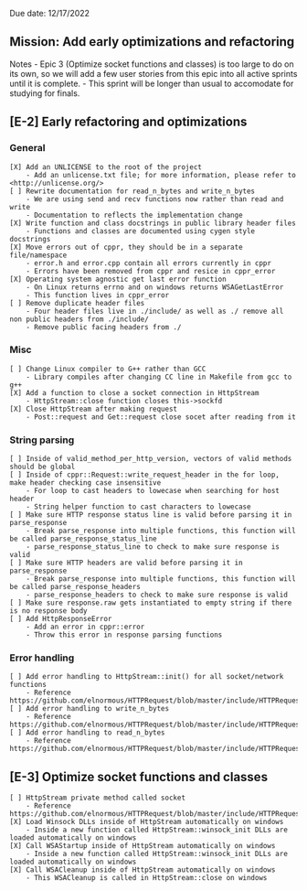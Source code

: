 Due date: 12/17/2022

## Mission: Add early optimizations and refactoring
Notes
    - Epic 3 (Optimize socket functions and classes) is too large to do on its own, so we will add a few user stories from
      this epic into all active sprints until it is complete.
	- This sprint will be longer than usual to accomodate for studying for finals.

## [E-2] Early refactoring and optimizations
### General
	[X] Add an UNLICENSE to the root of the project
		- Add an unlicense.txt file; for more information, please refer to <http://unlicense.org/>
	[ ] Rewrite documentation for read_n_bytes and write_n_bytes
		- We are using send and recv functions now rather than read and write
		- Documentation to reflects the implementation change
	[X] Write function and class docstrings in public library header files
		- Functions and classes are documented using cygen style docstrings
	[X] Move errors out of cppr, they should be in a separate file/namespace
		- error.h and error.cpp contain all errors currently in cppr
		- Errors have been removed from cppr and resice in cppr_error
	[X] Operating system agnostic get last error function
		- On Linux returns errno and on windows returns WSAGetLastError
		- This function lives in cppr_error
    [ ] Remove duplicate header files
		- Four header files live in ./include/ as well as ./ remove all non public headers from ./include/
		- Remove public facing headers from ./

### Misc
	[ ] Change Linux compiler to G++ rather than GCC
		- Library compiles after changing CC line in Makefile from gcc to g++
	[X] Add a function to close a socket connection in HttpStream
		- HttpStream::close function closes this->sockfd
	[X] Close HttpStream after making request
		- Post::request and Get::request close socet after reading from it

### String parsing
	[ ] Inside of valid_method_per_http_version, vectors of valid methods should be global
	[ ] Inside of cppr::Request::write_request_header in the for loop, make header checking case insensitive
		- For loop to cast headers to lowecase when searching for host header
		- String helper function to cast characters to lowecase
	[ ] Make sure HTTP response status line is valid before parsing it in parse_response
		- Break parse_response into multiple functions, this function will be called parse_response_status_line
		- parse_response_status_line to check to make sure response is valid
	[ ] Make sure HTTP headers are valid before parsing it in parse_response
		- Break parse_response into multiple functions, this function will be called parse_response_headers
		- parse_response_headers to check to make sure response is valid
	[ ] Make sure response.raw gets instantiated to empty string if there is no response body
	[ ] Add HttpResponseError
		- Add an error in cppr::error
		- Throw this error in response parsing functions

### Error handling
	[ ] Add error handling to HttpStream::init() for all socket/network functions
		- Reference https://github.com/elnormous/HTTPRequest/blob/master/include/HTTPRequest.hpp
	[ ] Add error handling to write_n_bytes
		- Reference https://github.com/elnormous/HTTPRequest/blob/master/include/HTTPRequest.hpp
	[ ] Add error handling to read_n_bytes
		- Reference https://github.com/elnormous/HTTPRequest/blob/master/include/HTTPRequest.hpp


## [E-3] Optimize socket functions and classes
    [ ] HttpStream private method called socket
		- Reference https://github.com/elnormous/HTTPRequest/blob/master/include/HTTPRequest.hpp
	[X] Load Winsock DLLs inside of HttpStream automatically on windows
		- Inside a new function called HttpStream::winsock_init DLLs are loaded automatically on windows
    [X] Call WSAStartup inside of HttpStream automatically on windows
		- Inside a new function called HttpStream::winsock_init DLLs are loaded automatically on windows
    [X] Call WSACleanup inside of HttpStream automatically on windows
		- This WSACleanup is called in HttpStream::close on windows
